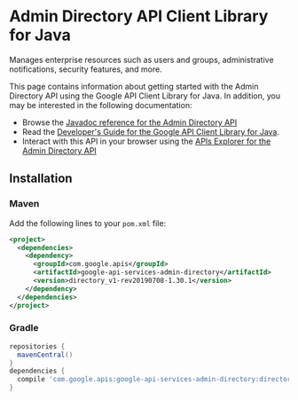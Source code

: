 # Admin Directory API Client Library for Java

Manages enterprise resources such as users and groups, administrative notifications, security features, and more.

This page contains information about getting started with the Admin Directory API
using the Google API Client Library for Java. In addition, you may be interested
in the following documentation:

* Browse the [Javadoc reference for the Admin Directory API][javadoc]
* Read the [Developer's Guide for the Google API Client Library for Java][google-api-client].
* Interact with this API in your browser using the [APIs Explorer for the Admin Directory API][api-explorer]

## Installation

### Maven

Add the following lines to your `pom.xml` file:

```xml
<project>
  <dependencies>
    <dependency>
      <groupId>com.google.apis</groupId>
      <artifactId>google-api-services-admin-directory</artifactId>
      <version>directory_v1-rev20190708-1.30.1</version>
    </dependency>
  </dependencies>
</project>
```

### Gradle

```gradle
repositories {
  mavenCentral()
}
dependencies {
  compile 'com.google.apis:google-api-services-admin-directory:directory_v1-rev20190708-1.30.1'
}
```

[javadoc]: https://googleapis.dev/java/google-api-services-admin-directory/latest/index.html
[google-api-client]: https://github.com/googleapis/google-api-java-client/
[api-explorer]: https://developers.google.com/apis-explorer/#p/abusiveexperiencereport/v1/
